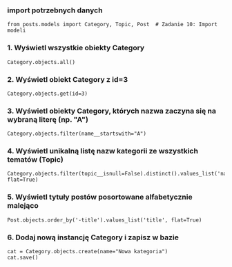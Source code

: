 ### import potrzebnych danych
```Pyhon
from posts.models import Category, Topic, Post  # Zadanie 10: Import modeli
```

### 1. Wyświetl wszystkie obiekty Category
```Pyhon
Category.objects.all()
```

### 2. Wyświetl obiekt Category z id=3
```Pyhon
Category.objects.get(id=3)
```

### 3. Wyświetl obiekty Category, których nazwa zaczyna się na wybraną literę (np. "A")
```Pyhon
Category.objects.filter(name__startswith="A")
```

### 4. Wyświetl unikalną listę nazw kategorii ze wszystkich tematów (Topic)
```Pyhon
Category.objects.filter(topic__isnull=False).distinct().values_list('name', flat=True)
```

### 5. Wyświetl tytuły postów posortowane alfabetycznie malejąco
```Pyhon
Post.objects.order_by('-title').values_list('title', flat=True)
```

### 6. Dodaj nową instancję Category i zapisz w bazie
```Pyhon
cat = Category.objects.create(name="Nowa kategoria")
cat.save()
```
